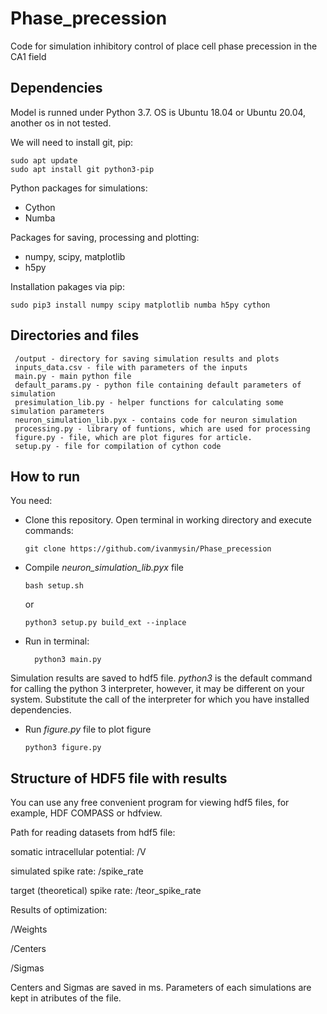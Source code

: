 # Phase_precession
Code for simulation inhibitory control of place cell phase precession in the CA1 field


Dependencies
-----------------------------------
Model is runned under Python 3.7. OS is Ubuntu 18.04 or Ubuntu 20.04, another os in not tested.

We will need to install git, pip:

    sudo apt update
    sudo apt install git python3-pip


Python packages for simulations:
* Cython
* Numba

Packages for saving, processing and plotting:
* numpy, scipy, matplotlib
* h5py


Installation pakages via pip:
      
    sudo pip3 install numpy scipy matplotlib numba h5py cython

Directories and files
-----------------------------------
     /output - directory for saving simulation results and plots
     inputs_data.csv - file with parameters of the inputs
     main.py - main python file
     default_params.py - python file containing default parameters of simulation
     presimulation_lib.py - helper functions for calculating some simulation parameters
     neuron_simulation_lib.pyx - contains code for neuron simulation
     processing.py - library of funtions, which are used for processing
     figure.py - file, which are plot figures for article.
     setup.py - file for compilation of cython code
     

How to run
-----------------------------------
You need:
* Clone this repository.
Open terminal in working directory and execute commands:

      git clone https://github.com/ivanmysin/Phase_precession


* Compile *neuron_simulation_lib.pyx* file 

      bash setup.sh

  or 

      python3 setup.py build_ext --inplace


* Run in terminal:
  
        python3 main.py
  
Simulation results are saved to hdf5 file.
*python3* is the default command for calling the python 3 interpreter, however, it may be different on your system.
Substitute the call of the interpreter for which you have installed dependencies.

* Run *figure.py* file to plot figure

      python3 figure.py



Structure of HDF5 file with results
-----------------------------------
You can use any free convenient program for viewing hdf5 files,
for example, HDF COMPASS or hdfview.

Path for reading datasets from hdf5 file:

somatic intracellular potential: /V

simulated spike rate: /spike_rate

target (theoretical) spike rate: /teor_spike_rate

Results of optimization:

/Weights

/Centers

/Sigmas

Centers and Sigmas are saved in ms. Parameters of each simulations are kept in atributes of the file. 



